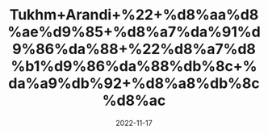---
title: 'Tukhm+Arandi+%22+%d8%aa%d8%ae%d9%85+%d8%a7%da%91%d9%86%da%88+%22%d8%a7%d8%b1%d9%86%da%88%db%8c+%da%a9%db%92+%d8%a8%db%8c%d8%ac'
date: '2022-11-17' 
metatag: '' 
inventory: '0' 
draft: false 
# meta description 
shortDescripton: 'Castor+Seeds%22++Castor+seeds+are+found+to+be+rich+in+oleic+acids%2c+ricinoleic+acids%2c+and+linoleic+acids+among+other+fatty+acids+that+are+extremely+beneficial+for+a+person%27s+health.'
description: 'Seed+%d8%aa%d8%ae%d9%85++%d8%a8%db%8c%d8%ac'
longdescription: ''
tags: ''
brand: ''
subCategory: ''
unit: '10 gm-Pk'
sellCount: '0'
featured: True
# product Price
price: '50.0'
# Product Short Description
shortDescription: 'Castor+Seeds%22++Castor+seeds+are+found+to+be+rich+in+oleic+acids%2c+ricinoleic+acids%2c+and+linoleic+acids+among+other+fatty+acids+that+are+extremely+beneficial+for+a+person%27s+health.'
productID: 'D3181DE2-333C-ED11-996A-005056B3A416'
type: 'products'
category: 'Seed+%d8%aa%d8%ae%d9%85++%d8%a8%db%8c%d8%ac' 
thumnailproduct: 'https://eraconnect.blob.core.windows.net/product-images/aminsaddiquidawakhana/a1fb144d-ca83-4812-b88b-726c730368cf.webp' 
images:
  - image: 'https://eraconnect.blob.core.windows.net/product-images/aminsaddiquidawakhana/a1fb144d-ca83-4812-b88b-726c730368cf.webp'  
Variants:
---